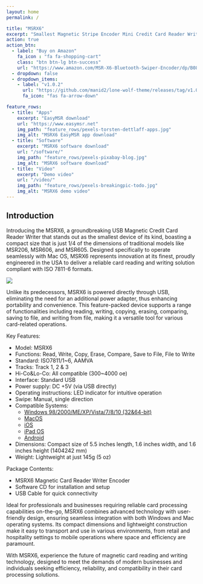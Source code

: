 ```yaml
---
layout: home
permalink: /

title: "MSRX6"
excerpt: "Smallest Magnetic Stripe Encoder Mini Credit Card Reader Writer."
action: true
action_btn:
  - label: "Buy on Amazon"
    fa_icon : "fa fa-shopping-cart"
    class: "btn btn-lg btn-success"
    url: "https://www.amazon.com/MSR-X6-Bluetooth-Swiper-Encoder/dp/B08T9B9VSD?crid=3A57ZC387FFJM&dib=eyJ2IjoiMSJ9.ebp3oSqrFM8KNDdgD3taXsMM59MOPEfkh7oZxTXWw5pypGaZt8CGLqyXXwBlVCrsydySN9eeBVmExeVVF4DEyM3DGBTbc1r_ohPc1QLLn4z8sLgebuHYfCiVMk5T1XvWr82oAjJVHZeqqHYrReoxQL6gz7JsyxQgOR9uNRPPKoJqRmyv2q0rHkTPcjDcOTERKVShCZMe0OynNbaK8V7ct14mSH38mm7OXKYczseaKk0.j_Didd4CIxJZGkkQzaot84b1d1THG4ZkOFZI-f_PQ1I&dib_tag=se&keywords=msrx6&qid=1718689609&refresh=1&sprefix=msrx6%2Caps%2C987&sr=8-1&linkCode=ll1&tag=blackpill07-20&linkId=eb55368147b8dce38efdca99be1f2689&language=en_US&ref_=as_li_ss_tl"
  - dropdown: false
  - dropdown_items:
    - label: "v1.0.2"
      url: "https://github.com/manid2/lone-wolf-theme/releases/tag/v1.0.2"
      fa_icon: "fas fa-arrow-down"

feature_rows:
  - title: "Apps"
    excerpt: "EasyMSR download"
    url: "https://www.easymsr.net"
    img_path: "feature_rows/pexels-torsten-dettlaff-apps.jpg"
    img_alt: "MSRX6 EasyMSR app download"
  - title: "Software"
    excerpt: "MSRX6 software download"
    url: "/software/"
    img_path: "feature_rows/pexels-pixabay-blog.jpg"
    img_alt: "MSRX6 software download"
  - title: "Video"
    excerpt: "Demo video"
    url: "/video/"
    img_path: "feature_rows/pexels-breakingpic-todo.jpg"
    img_alt: "MSRX6 demo video"
---
```


## Introduction

Introducing the MSRX6, a groundbreaking USB Magnetic Credit Card Reader Writer that stands out as the smallest device of its kind, boasting a compact size that is just 1/4 of the dimensions of traditional models like MSR206, MSR606, and MSR605. Designed specifically to operate seamlessly with Mac OS, MSRX6 represents innovation at its finest, proudly engineered in the USA to deliver a reliable card reading and writing solution compliant with ISO 7811-6 formats.

[![][msrx6_img]][amazon_link]

Unlike its predecessors, MSRX6 is powered directly through USB, eliminating the need for an additional power adapter, thus enhancing portability and convenience. This feature-packed device supports a range of functionalities including reading, writing, copying, erasing, comparing, saving to file, and writing from file, making it a versatile tool for various card-related operations.

Key Features:

- Model: MSRX6
- Functions: Read, Write, Copy, Erase, Compare, Save to File, File to Write
- Standard: ISO7811/1~6, AAMVA
- Tracks: Track 1, 2 & 3
- Hi-Co&Lo-Co: All compatible (300~4000 oe)
- Interface: Standard USB
- Power supply: DC +5V (via USB directly)
- Operating instructions: LED indicator for intuitive operation
- Swipe: Manual, single direction
- Compatible Systems: 
  - [Windows 98/2000/ME/XP/Vista/7/8/10 (32&64-bit)][pc_link]
  - [MacOS][mac_link]
  - [iOS][ios_link]
  - [iPad OS][ios_link]
  - [Android][android_link]
- Dimensions: Compact size of 5.5 inches length, 1.6 inches width, and 1.6 inches height (1404242 mm)
- Weight: Lightweight at just 145g (5 oz)

Package Contents:

- MSRX6 Magnetic Card Reader Writer Encoder
- Software CD for installation and setup
- USB Cable for quick connectivity

Ideal for professionals and businesses requiring reliable card processing capabilities on-the-go, MSRX6 combines advanced technology with user-friendly design, ensuring seamless integration with both Windows and Mac operating systems. Its compact dimensions and lightweight construction make it easy to transport and use in various environments, from retail and hospitality settings to mobile operations where space and efficiency are paramount.

With MSRX6, experience the future of magnetic card reading and writing technology, designed to meet the demands of modern businesses and individuals seeking efficiency, reliability, and compatibility in their card processing solutions.

[amazon_link]: https://www.amazon.com/MSR-X6-Bluetooth-Swiper-Encoder/dp/B08T9B9VSD?crid=3A57ZC387FFJM&dib=eyJ2IjoiMSJ9.ebp3oSqrFM8KNDdgD3taXsMM59MOPEfkh7oZxTXWw5pypGaZt8CGLqyXXwBlVCrsydySN9eeBVmExeVVF4DEyM3DGBTbc1r_ohPc1QLLn4z8sLgebuHYfCiVMk5T1XvWr82oAjJVHZeqqHYrReoxQL6gz7JsyxQgOR9uNRPPKoJqRmyv2q0rHkTPcjDcOTERKVShCZMe0OynNbaK8V7ct14mSH38mm7OXKYczseaKk0.j_Didd4CIxJZGkkQzaot84b1d1THG4ZkOFZI-f_PQ1I&dib_tag=se&keywords=msrx6&qid=1718689609&refresh=1&sprefix=msrx6%2Caps%2C987&sr=8-1&linkCode=ll1&tag=blackpill07-20&linkId=d8be5112b03b676a15a868663dbe4ed2&language=en_US&ref_=as_li_ss_tl
[msrx6_img]: ./assets/images/msrx6.jpeg
[ios_link]: https://apps.apple.com/app/easymsr-pro/id6483249260
[android_link]: https://play.google.com/store/apps/details?id=com.easymsr
[pc_link]: https://fileus.tinylock.cn/msr/x6x6bt605x/windows.zip
[mac_link]: https://fileus.tinylock.cn/msr/x6x6bt605x/mac_msrx_v1.8.zip
